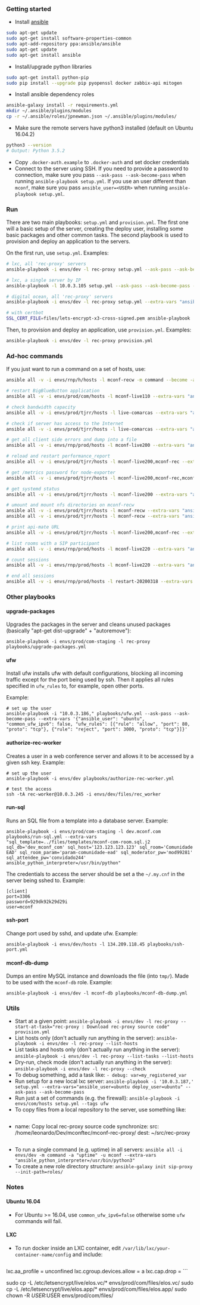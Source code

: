 ### Getting started

* Install [ansible](https://docs.ansible.com/ansible/latest/installation_guide/intro_installation.html#latest-releases-via-apt-ubuntu)
```bash
sudo apt-get update
sudo apt-get install software-properties-common
sudo apt-add-repository ppa:ansible/ansible
sudo apt-get update
sudo apt-get install ansible
```
* Install/upgrade python libraries
```bash
sudo apt-get install python-pip
sudo pip install --upgrade pip pyopenssl docker zabbix-api mitogen
```
* Install ansible dependency roles
```bash
ansible-galaxy install -r requirements.yml
mkdir ~/.ansible/plugins/modules
cp -r ~/.ansible/roles/jpnewman.json ~/.ansible/plugins/modules/
```

* Make sure the remote servers have python3 installed (default on Ubuntu 16.04.2)
```bash
python3 --version
# Output: Python 3.5.2
```
* Copy `.docker-auth.example` to `.docker-auth` and set docker credentials
* Connect to the server using SSH. If you need to provide a password to connection, make sure you pass `--ask-pass --ask-become-pass` when running `ansible-playbook setup.yml`. If you use an user different than `mconf`, make sure you pass `ansible_user=<USER>` when running `ansible-playbook setup.yml`.

### Run

There are two main playbooks: `setup.yml` and `provision.yml`. The first one will a basic setup of the server, creating the deploy user, installing some basic packages and other common tasks. The second playbook is used to provision and deploy an application to the servers.

On the first run, use `setup.yml`. Examples:

```bash
# lxc, all 'rec-proxy' servers
ansible-playbook -i envs/dev -l rec-proxy setup.yml --ask-pass --ask-become-pass --extra-vars "ansible_user=ubuntu common_ufw_ipv6=false"

# lxc, a single server by IP
ansible-playbook -l 10.0.3.105 setup.yml --ask-pass --ask-become-pass --extra-vars "ansible_user=ubuntu deploy_user=ubuntu"

# digital ocean, all 'rec-proxy' servers
ansible-playbook -i envs/dev -l rec-proxy setup.yml --extra-vars "ansible_user=root"

# with certbot
SSL_CERT_FILE=files/lets-encrypt-x3-cross-signed.pem ansible-playbook ...
```

Then, to provision and deploy an application, use `provision.yml`. Examples:

```bash
ansible-playbook -i envs/dev -l rec-proxy provision.yml
```

### Ad-hoc commands

If you just want to run a command on a set of hosts, use:

```bash
ansible all -v -i envs/rnp/h/hosts -l mconf-recw -m command --become -a "apt-get -y upgrade"

# restart BigBlueButton application
ansible all -v -i envs/prod/com/hosts -l mconf-live110 --extra-vars "ansible_user=mconf" --become -m raw -a 'bbb-conf --restart || true'

# check bandwidth capacity
ansible all -v -i envs/prod/tjrr/hosts -l live-comarcas --extra-vars "ansible_user=mconf" --become -m raw -a 'curl -s https://raw.githubusercontent.com/sivel/speedtest-cli/master/speedtest.py | python -'

# check if server has access to the Internet
ansible all -v -i envs/prod/tjrr/hosts -l live-comarcas --extra-vars "ansible_user=mconf" -m raw -a 'echo -e "GET http://google.com HTTP/1.0\n\n" | nc -w 10 google.com 80 > /dev/null 2>&1; if [ $? -eq 0 ]; then echo "ONLINE"; else echo "OFFLINE"; fi'

# get all client side errors and dump into a file
ansible all -v -i envs/rnp/prod/hosts -l mconf-live200 --extra-vars "ansible_user=mconf" -m raw -a 'zgrep "error" /var/log/nginx/html5-client.log*' | grep error | sed -u -e 's/\\x22/"/g' -e 's/\\x5C/ /g' > errors_html5.log

# reload and restart performance_report
ansible all -v -i envs/prod/tjrr/hosts -l mconf-live200,mconf-rec --extra-vars "ansible_user=mconf" --become -m raw -a 'systemctl daemon-reload; systemctl restart performance_report'

# get /metrics password for node-exporter
ansible all -v -i envs/prod/tjrr/hosts -l mconf-live200,mconf-rec,mconf-recw --extra-vars "ansible_user=mconf" --become -m raw -a "cat /usr/share/bbb-web/WEB-INF/classes/bigbluebutton.properties | grep '^securitySalt=' | cut -d'=' -f2 | tr -d '\n' | sha256sum"

# get systemd status
ansible all -v -i envs/prod/tjrr/hosts -l mconf-live200 --extra-vars "ansible_user=mconf" --become -m raw -a 'systemctl --no-pager status zabbix-agent.service'

# umount and mount nfs directories on mconf-recw
ansible all -v -i envs/prod/tjrr/hosts -l mconf-recw --extra-vars "ansible_user=mconf" --become -m raw -a 'umount -a -t nfs4'
ansible all -v -i envs/prod/tjrr/hosts -l mconf-recw --extra-vars "ansible_user=mconf" --become -m raw -a 'mount -a'

# print api-mate URL
ansible all -v -i envs/prod/tjrr/hosts -l mconf-live200,mconf-rec --extra-vars "ansible_user=mconf" --become -m raw -a 'export LC_ALL=C; bbb-conf --salt' | grep 'api-mate'

# list rooms with a SIP participant
ansible all -v -i envs/rnp/prod/hosts -l mconf-live220 --extra-vars "ansible_user=mconf" -m raw -a "grep -l 'medium-v_' /var/bigbluebutton/events/ -R | xargs grep meetingName" | sed 's|.*meetingName=\"\([^\"]*\)\".*|. \1|g' | sort | uniq | grep "^\. "

# count sessions
ansible all -v -i envs/rnp/prod/hosts -l mconf-live220 --extra-vars "ansible_user=mconf" -m raw -a "ls -1 /var/bigbluebutton/events/" | wc -l

# end all sessions
ansible all -v -i envs/rnp/prod/hosts -l restart-20200318 --extra-vars "ansible_user=mconf" --become -m raw -a '/usr/bin/ruby /usr/local/bigbluebutton/core/scripts/utils/end-all.rb'
```

### Other playbooks

#### upgrade-packages

Upgrades the packages in the server and cleans unused packages (basically "apt-get dist-upgrade" + "autoremove"):

```
ansible-playbook -i envs/prod/com-staging -l rec-proxy playbooks/upgrade-packages.yml
```

#### ufw

Install ufw installs ufw with default configurations, blocking all incoming traffic except for the port being used by ssh. Then it applies all rules specified in `ufw_rules` to, for example, open other ports.

Example:

```
# set up the user
ansible-playbook -i "10.0.3.186," playbooks/ufw.yml --ask-pass --ask-become-pass --extra-vars '{"ansible_user": "ubuntu", "common_ufw_ipv6": false, "ufw_rules": [{"rule": "allow", "port": 80, "proto": "tcp"}, {"rule": "reject", "port": 3000, "proto": "tcp"}]}'
```

#### authorize-rec-worker

Creates a user in a web conference server and allows it to be accessed by a given ssh key. Example:

```
# set up the user
ansible-playbook -i envs/dev playbooks/authorize-rec-worker.yml

# test the access
ssh -tA rec-worker@10.0.3.245 -i envs/dev/files/rec_worker
```

#### run-sql

Runs an SQL file from a template into a database server. Example:

```
ansible-playbook -i envs/prod/com-staging -l dev.mconf.com playbooks/run-sql.yml --extra-vars "sql_template=../files/templates/mconf-com-room.sql.j2 sql_db='dev_mconf_com' sql_host='123.123.123.123' sql_room='Comunidade EAD' sql_room_param='param-comunidade-ead' sql_moderator_pw='mod99281' sql_attendee_pw='convidado244' ansible_python_interpreter=/usr/bin/python"
```

The credentials to access the server should be set a the `~/.my.cnf` in the server being sshed to. Example:

```
[client]
port=3306
password=929dk92k29d29i
user=mconf
```

#### ssh-port

Change port used by sshd, and update ufw. Example:

```
ansible-playbook -i envs/dev/hosts -l 134.209.118.45 playbooks/ssh-port.yml
```

#### mconf-db-dump

Dumps an entire MySQL instance and downloads the file (into `tmp/`). Made to be used with the `mconf-db` role. Example:

```
ansible-playbook -i envs/dev -l mconf-db playbooks/mconf-db-dump.yml
```

### Utils

* Start at a given point: `ansible-playbook -i envs/dev -l rec-proxy --start-at-task="rec-proxy : Download rec-proxy source code" provision.yml`
* List hosts only (don't actually run anything in the server): `ansible-playbook -i envs/dev -l rec-proxy --list-hosts`
* List tasks and hosts only (don't actually run anything in the server): `ansible-playbook -i envs/dev -l rec-proxy --list-tasks --list-hosts`
* Dry-run, check mode (don't actually run anything in the server): `ansible-playbook -i envs/dev -l rec-proxy --check`
* To debug something, add a task like: `- debug: var=my_registered_var`
* Run setup for a new local lxc server: `ansible-playbook -i '10.0.3.187,' setup.yml --extra-vars="ansible_user=ubuntu deploy_user=ubuntu" --ask-pass --ask-become-pass`
* Run just a set of commands (e.g. the firewall): `ansible-playbook -i envs/com/hosts setup.yml --tags ufw`
* To copy files from a local repository to the server, use something like:
    ```
- name: Copy local rec-proxy source code
  synchronize:
    src: /home/leonardo/Dev/mconftec/mconf-rec-proxy/
    dest: ~/src/rec-proxy
    ```
* To run a single command (e.g. uptime) in all servers: `ansible all -i envs/dev -m command -a "uptime" -u mconf --extra-vars "ansible_python_interpreter=/usr/bin/python3"`
* To create a new role directory structure: `ansible-galaxy init sip-proxy --init-path=roles/`

### Notes

#### Ubuntu 16.04

* For Ubuntu >= 16.04, use `common_ufw_ipv6=false` otherwise some `ufw` commands will fail.

#### LXC

* To run docker inside an LXC container, edit `/var/lib/lxc/your-container-name/config` and include:

    ```
lxc.aa_profile = unconfined
lxc.cgroup.devices.allow = a
lxc.cap.drop =
    ```

sudo cp -L /etc/letsencrypt/live/elos.vc/* envs/prod/com/files/elos.vc/
sudo cp -L /etc/letsencrypt/live/elos.app/* envs/prod/com/files/elos.app/
sudo chown -R $USER:$USER envs/prod/com/files/
